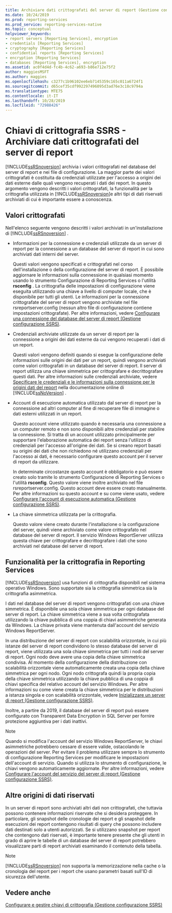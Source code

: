 ```yaml
---
title: Archiviare dati crittografati del server di report (Gestione configurazione SSRS) | Microsoft Docs
ms.date: 10/24/2019
ms.prod: reporting-services
ms.prod_service: reporting-services-native
ms.topic: conceptual
helpviewer_keywords:
- report servers [Reporting Services], encryption
- credentials [Reporting Services]
- cryptography [Reporting Services]
- confidential reports [Reporting Services]
- encryption [Reporting Services]
- databases [Reporting Services], encryption
ms.assetid: ac0f4d4d-fc4b-4c62-a693-b86e712e75f2
author: maggiesMSFT
ms.author: maggies
ms.openlocfilehash: c3277c1b96102ee6eb7145359c165c011a6724f1
ms.sourcegitcommit: d65cef35cdf992297496095d3ad76e3c18c9794a
ms.translationtype: MTE75
ms.contentlocale: it-IT
ms.lasthandoff: 10/28/2019
ms.locfileid: "72988426"
---
```

# <a name="ssrs-encryption-keys---store-encrypted-report-server-data"></a>Chiavi di crittografia SSRS - Archiviare dati crittografati del server di report
  [!INCLUDE[ssRSnoversion](../../includes/ssrsnoversion-md.md)] archivia i valori crittografati nel database del server di report e nei file di configurazione. La maggior parte dei valori crittografati è costituita da credenziali utilizzate per l'accesso a origini dei dati esterne dalle quali vengono recuperati i dati dei report. In questo argomento vengono descritti i valori crittografati, la funzionalità per la crittografia utilizzata in [!INCLUDE[ssRSnoversion](../../includes/ssrsnoversion-md.md)]e altri tipi di dati riservati archiviati di cui è importante essere a conoscenza.  
  
## <a name="encrypted-values"></a>Valori crittografati  
 Nell'elenco seguente vengono descritti i valori archiviati in un'installazione di [!INCLUDE[ssRSnoversion](../../includes/ssrsnoversion-md.md)] .  
  
-   Informazioni per la connessione e credenziali utilizzate da un server di report per la connessione a un database del server di report in cui sono archiviati dati interni del server.  
  
     Questi valori vengono specificati e crittografati nel corso dell'installazione o della configurazione del server di report. È possibile aggiornare le informazioni sulla connessione in qualsiasi momento usando lo strumento Configurazione di Reporting Services o l'utilità **rsconfig** . La crittografia delle impostazioni di configurazione viene eseguita utilizzando una chiave a livello di computer locale, che è disponibile per tutti gli utenti. Le informazioni per la connessione crittografate del server di report vengono archiviate nel file rsreportserver.config (nessun altro file di configurazione contiene impostazioni crittografate). Per altre informazioni, vedere [Configurare una connessione del database del server di report &#40;Gestione configurazione SSRS&#41;](../../reporting-services/install-windows/configure-a-report-server-database-connection-ssrs-configuration-manager.md).  
  
-   Credenziali archiviate utilizzate da un server di report per la connessione a origini dei dati esterne da cui vengono recuperati i dati di un report.  
  
     Questi valori vengono definiti quando si esegue la configurazione delle informazioni sulle origini dei dati per un report, quindi vengono archiviati come valori crittografati in un database del server di report. Il server di report utilizza una chiave simmetrica per crittografare e decrittografare questi dati. Per altre informazioni sulle credenziali archiviate, vedere [Specificare le credenziali e le informazioni sulla connessione per le origini dati del report](../../reporting-services/report-data/specify-credential-and-connection-information-for-report-data-sources.md) nella documentazione online di [!INCLUDE[ssNoVersion](../../includes/ssnoversion-md.md)] .  
  
-   Account di esecuzione automatica utilizzato dal server di report per la connessione ad altri computer al fine di recuperare file di immagine o dati esterni utilizzati in un report.  
  
     Questo account viene utilizzato quando è necessaria una connessione a un computer remoto e non sono disponibili altre credenziali per stabilire la connessione. Si tratta di un account utilizzato principalmente per supportare l'elaborazione automatica dei report senza l'utilizzo di credenziali per l'accesso all'origine dei dati. Se si creano report basati su origini dei dati che non richiedono né utilizzano credenziali per l'accesso ai dati, è necessario configurare questo account per il server di report da utilizzare.  
  
     In determinate circostanze questo account è obbligatorio e può essere creato solo tramite lo strumento Configurazione di Reporting Services o l'utilità **rsconfig**. Questo valore viene inoltre archiviato nel file rsreportserver.config. Questo account deve essere creato manualmente. Per altre informazioni su questo account e su come viene usato, vedere [Configurare l'account di esecuzione automatica &#40;Gestione configurazione SSRS&#41;](../../reporting-services/install-windows/configure-the-unattended-execution-account-ssrs-configuration-manager.md).  
  
-   La chiave simmetrica utilizzata per la crittografia.  
  
     Questo valore viene creato durante l'installazione o la configurazione del server, quindi viene archiviato come valore crittografato nel database del server di report. Il servizio Windows ReportServer utilizza questa chiave per crittografare e decrittografare i dati che sono archiviati nel database del server di report.  
  
## <a name="encryption-functionality-in-reporting-services"></a>Funzionalità per la crittografia in Reporting Services  
 [!INCLUDE[ssRSnoversion](../../includes/ssrsnoversion-md.md)] usa funzioni di crittografia disponibili nel sistema operativo Windows. Sono supportate sia la crittografia simmetrica sia la crittografia asimmetrica.  
  
 I dati nel database del server di report vengono crittografati con una chiave simmetrica. È disponibile una sola chiave simmetrica per ogni database del server di report. La chiave simmetrica viene a sua volta crittografata utilizzando la chiave pubblica di una coppia di chiavi asimmetriche generata da Windows. La chiave privata viene mantenuta dall'account del servizio Windows ReportServer.  
  
 In una distribuzione del server di report con scalabilità orizzontale, in cui più istanze del server di report condividono lo stesso database del server di report, viene utilizzata una sola chiave simmetrica per tutti i nodi del server di report. Ogni nodo deve avere una copia della chiave simmetrica condivisa. Al momento della configurazione della distribuzione con scalabilità orizzontale viene automaticamente creata una copia della chiave simmetrica per ogni nodo. Ogni nodo crittografa quindi la propria copia della chiave simmetrica utilizzando la chiave pubblica di una coppia di chiavi specifica del relativo account del servizio Windows. Per altre informazioni su come viene creata la chiave simmetrica per le distribuzioni a istanza singola e con scalabilità orizzontale, vedere [Inizializzare un server di report &#40;Gestione configurazione SSRS&#41;](../../reporting-services/install-windows/ssrs-encryption-keys-initialize-a-report-server.md).  
 
 Inoltre, a partire da 2019, il database del server di report può essere configurato con Transparent Data Encryption in SQL Server per fornire protezione aggiuntiva per i dati inattivi.
  
> [!NOTE]  
>  Quando si modifica l'account del servizio Windows ReportServer, le chiavi asimmetriche potrebbero cessare di essere valide, ostacolando le operazioni del server. Per evitare il problema utilizzare sempre lo strumento di configurazione Reporting Services per modificare le impostazioni dell'account di servizio. Quando si utilizza lo strumento di configurazione, le chiavi vengono automaticamente aggiornate. Per altre informazioni, vedere [Configurare l'account del servizio del server di report &#40;Gestione configurazione SSRS&#41;](../../reporting-services/install-windows/configure-the-report-server-service-account-ssrs-configuration-manager.md).  
  
## <a name="other-sources-of-confidential-data"></a>Altre origini di dati riservati  
 In un server di report sono archiviati altri dati non crittografati, che tuttavia possono contenere informazioni riservate che si desidera proteggere. In particolare, gli snapshot delle cronologie dei report e gli snapshot delle esecuzioni dei report contengono risultati di query che possono includere dati destinati solo a utenti autorizzati. Se si utilizzano snapshot per report che contengono dati riservati, è importante tenere presente che gli utenti in grado di aprire le tabelle di un database del server di report potrebbero visualizzare parti di report archiviati esaminando il contenuto della tabella.  
  
> [!NOTE]  
>  [!INCLUDE[ssRSnoversion](../../includes/ssrsnoversion-md.md)] non supporta la memorizzazione nella cache o la cronologia del report per i report che usano parametri basati sull'ID di sicurezza dell'utente.  
  
## <a name="see-also"></a>Vedere anche  
 [Configurare e gestire chiavi di crittografia &#40;Gestione configurazione SSRS&#41;](../../reporting-services/install-windows/ssrs-encryption-keys-manage-encryption-keys.md)  
  
  
